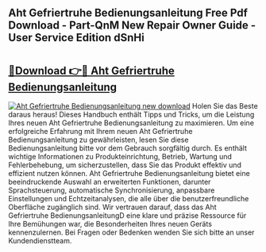 ## Aht Gefriertruhe Bedienungsanleitung Free Pdf Download - Part-QnM New Repair Owner Guide - User Service Edition dSnHi

# <h2><a href="http://df0grs.blite.top/?on=Aht+Gefriertruhe+Bedienungsanleitung">🔗Download 👉🔴 Aht Gefriertruhe Bedienungsanleitung</a></h2>

[![Aht Gefriertruhe Bedienungsanleitung new download](https://i.imgur.com/lujVjoI.png)](http://df0grs.blite.top/?on=Aht+Gefriertruhe+Bedienungsanleitung)
Holen Sie das Beste daraus heraus! Dieses Handbuch enthält Tipps und Tricks, um die Leistung Ihres neuen Aht Gefriertruhe Bedienungsanleitung zu maximieren. Um eine erfolgreiche Erfahrung mit Ihrem neuen Aht Gefriertruhe Bedienungsanleitung zu gewährleisten, lesen Sie diese Bedienungsanleitung bitte vor dem Gebrauch sorgfältig durch. Es enthält wichtige Informationen zu Produkteinrichtung, Betrieb, Wartung und Fehlerbehebung, um sicherzustellen, dass Sie das Produkt effektiv und effizient nutzen können. Aht Gefriertruhe Bedienungsanleitung bietet eine beeindruckende Auswahl an erweiterten Funktionen, darunter Sprachsteuerung, automatische Synchronisierung, anpassbare Einstellungen und Echtzeitanalysen, die alle über die benutzerfreundliche Oberfläche zugänglich sind. Wir vertrauen darauf, dass das Aht Gefriertruhe BedienungsanleitungD eine klare und präzise Ressource für Ihre Bemühungen war, die Besonderheiten Ihres neuen Geräts kennenzulernen. Bei Fragen oder Bedenken wenden Sie sich bitte an unser Kundendienstteam.

